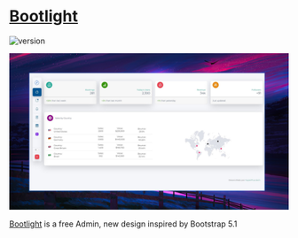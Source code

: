 # [Bootlight](http://demo.bootlight.corpjorge.com/)

![version](https://img.shields.io/badge/version-1.0.0-blue.svg)

![Image](assets/img/screenshot_3.jpg)

[Bootlight](https://bootlight.corpjorge.com) is a free Admin, new design inspired by Bootstrap 5.1